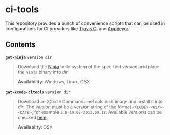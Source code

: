 # ci-tools

This repository provides a bunch of convenience scripts that can be used in
configurations for CI providers like [Travis CI] and [AppVeyor].

  [Travis CI]: https://travis-ci.org/
  [AppVeyor]: https://ci.appveyor.com/

## Contents

__`get-ninja`__ `version dir`

> Download the [Ninja] build system of the specified *version* and place the
> `ninja` binary into *dir*.
>
> __Availability__: Windows, Linux, OSX

  [Ninja]: https://ninja-build.org

__`get-xcode-cltools`__ `version dir`

> Download an XCode CommandLineTools disk image and install it into *dir*. The
> *version* must be a version string of the format `<XCODE>-<OSX>-<DATE>`, for
> example `5.0-10.08-2013.09.18`. Available versions can be checked
> [here][XCode Versions].
>
> __Availablity__: OSX

  [XCode Versions]: https://github.com/NiklasRosenstein/xcode-cltools-installer/wiki/XCode-Versions
